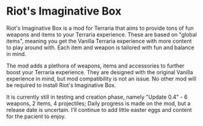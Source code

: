 # Riot's Imaginative Box
Riot's Imaginative Box is a mod for Terraria that aims to provide tons of fun weapons and items to your Terraria experience.
 These are based on "global items", meaning you get the Vanilla Terraria experience with more content to play around with. 
 Each item and weapon is tailored with fun and balance in mind.
 
 The mod adds a plethora of weapons, items and accessories to further boost your Terraria experience. They are designed with the original
 Vanilla experience in mind, but mod compatibility is not an issue. No other mod will be required to install Riot's Imaginative Box.

It is currently still in testing and creation phase, namely
"Update 0.4" - 6 weapons, 2 items, 4 projectiles;
Daily progress is made on the mod, but a release date is uncertain. I'll continue to add little easter eggs and content for the pacient to enjoy.
